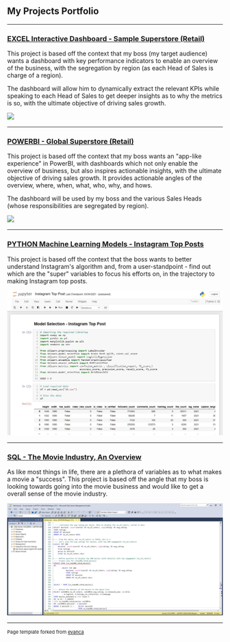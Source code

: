 ## My Projects Portfolio

---

### [EXCEL Interactive Dashboard - Sample Superstore (Retail)](/Excel_Dashboard.md)
This project is based off the context that my boss (my target audience) wants a dashboard with key performance indicators to enable an overview of the business, with the segregation by region (as each Head of Sales is charge of a region).

The dashboard will allow him to dynamically extract the relevant KPIs while speaking to each Head of Sales to get deeper insights as to why the metrics is so, with the ultimate objective of driving sales growth.

<a href="https://theworldatmyfingertips.github.io/Excel_Dashboard.html"><img src="images/Excel-Dashboard.gif?raw=true"/>
  </a>

---

### [POWERBI - Global Superstore (Retail)](/PowerBI.md)
This project is based off the context that my boss wants an "app-like experience" in PowerBI, with dashboards which not only enable the overview of business, but also inspires actionable insights, with the ultimate objective of driving sales growth. It provides actionable angles of the overview, where, when, what, who, why, and hows.

The dashboard will be used by my boss and the various Sales Heads (whose responsibilities are segregated by region).

<img src="images/PowerBI-gif.gif?raw=true"/>

---

### [PYTHON Machine Learning Models - Instagram Top Posts](python.md)
This project is based off the context that the boss wants to better understand Instagram's algorithm and, from a user-standpoint - find out which are the "super" variables to focus his efforts on, in the trajectory to making Instagram top posts.

<img src="images/python/Jupyter notebook snapshot.JPG">

---

### [SQL - The Movie Industry, An Overview](sql.md)
As like most things in life, there are a plethora of variables as to what makes a movie a "success". This project is based off the angle that my boss is looking towards going into the movie business and would like to get a overall sense of the movie industry.

<img src="images/SQL/Sql Code.JPG">

---
<p style="font-size:11px">Page template forked from <a href="https://github.com/evanca/quick-portfolio">evanca</a></p>
<!-- Remove above link if you don't want to attibute -->

